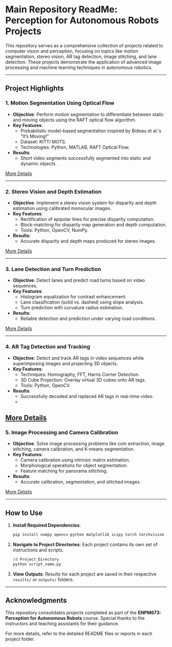 # Main Repository ReadMe: Perception for Autonomous Robots Projects

This repository serves as a comprehensive collection of projects related to computer vision and perception, focusing on topics like motion segmentation, stereo vision, AR tag detection, image stitching, and lane detection. These projects demonstrate the application of advanced image processing and machine learning techniques in autonomous robotics.

---

## **Project Highlights**

### **1. Motion Segmentation Using Optical Flow**
- **Objective**: Perform motion segmentation to differentiate between static and moving objects using the RAFT optical flow algorithm.
- **Key Features**:
  - Probabilistic model-based segmentation inspired by Bideau et al.'s "It’s Moving!"
  - Dataset: KITTI MOTS.
  - Technologies: Python, MATLAB, RAFT Optical Flow.
- **Results**:
  - Short video segments successfully segmented into static and dynamic objects.

[More Details](https://github.com/manosrijanB/ENPM673-Perception-for-Autonomous-Robots/tree/main/Optical%20flow%20based%20motion%20segmentation)


---

### **2. Stereo Vision and Depth Estimation**
- **Objective**: Implement a stereo vision system for disparity and depth estimation using calibrated monocular images.
- **Key Features**:
  - Rectification of epipolar lines for precise disparity computation.
  - Block-matching for disparity map generation and depth computation.
  - Tools: Python, OpenCV, NumPy.
- **Results**:
  - Accurate disparity and depth maps produced for stereo images.


[More Details](https://github.com/manosrijanB/ENPM673-Perception-for-Autonomous-Robots/tree/main/Stereo%20Vision%20and%20Depth%20Estimation)

---
### **3. Lane Detection and Turn Prediction**
- **Objective**: Detect lanes and predict road turns based on video sequences.
- **Key Features**:
  - Histogram equalization for contrast enhancement.
  - Lane classification (solid vs. dashed) using slope analysis.
  - Turn prediction with curvature radius estimation.
- **Results**:
  - Reliable detection and prediction under varying road conditions.

[More Details](https://github.com/manosrijanB/ENPM673-Perception-for-Autonomous-Robots/tree/main/Lane%20Detection)


---



### **4. AR Tag Detection and Tracking**
- **Objective**: Detect and track AR tags in video sequences while superimposing images and projecting 3D objects.
- **Key Features**:
  - Techniques: Homography, FFT, Harris Corner Detection.
  - 3D Cube Projection: Overlay virtual 3D cubes onto AR tags.
  - Tools: Python, OpenCV.
- **Results**:
  - Successfully decoded and replaced AR tags in real-time video.
  - 
[More Details](https://github.com/manosrijanB/ENPM673-Perception-for-Autonomous-Robots/tree/main/AR%20Tag%20Detection%20and%20Tracking)
---
### **5. Image Processing and Camera Calibration**
- **Objective**: Solve image processing problems like coin extraction, image stitching, camera calibration, and K-means segmentation.
- **Key Features**:
  - Camera calibration using intrinsic matrix estimation.
  - Morphological operations for object segmentation.
  - Feature matching for panorama stitching.
- **Results**:
  - Accurate calibration, segmentation, and stitched images.

[More Details](https://github.com/manosrijanB/ENPM673-Perception-for-Autonomous-Robots/tree/main/Image%20Processing%20and%20Camera%20Calibration)

---

## **How to Use**
1. **Install Required Dependencies**:
   ```bash
   pip install numpy opencv-python matplotlib scipy torch torchvision
   ```
2. **Navigate to Project Directories**:
   Each project contains its own set of instructions and scripts.
   ```bash
   cd Project_Directory
   python script_name.py
   ```
3. **View Outputs**:
   Results for each project are saved in their respective `results/` or `outputs/` folders.

---

## **Acknowledgments**
This repository consolidates projects completed as part of the **ENPM673: Perception for Autonomous Robots** course. Special thanks to the instructors and teaching assistants for their guidance.

For more details, refer to the detailed README files or reports in each project folder.
